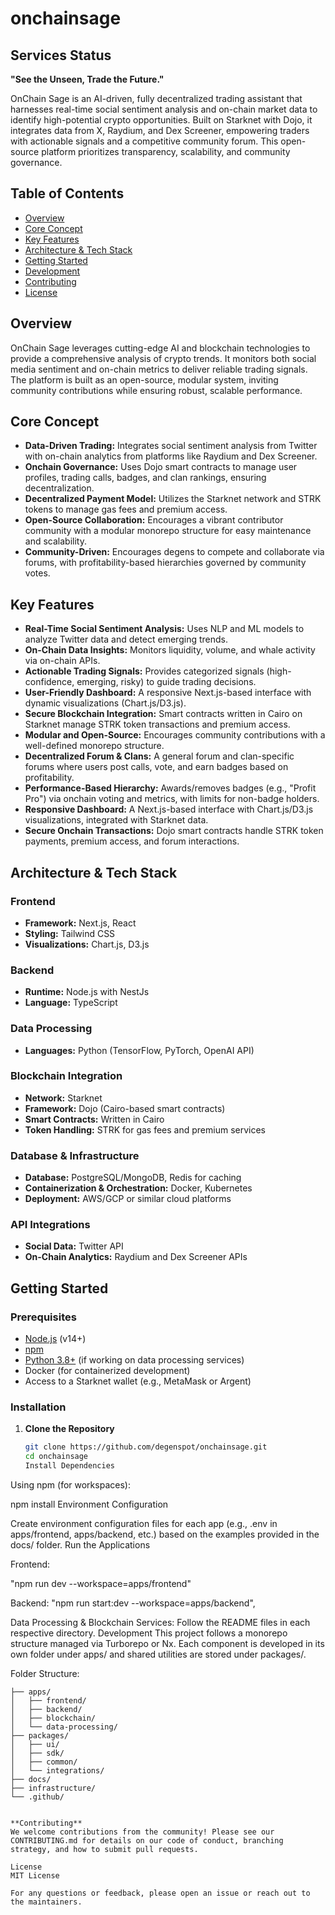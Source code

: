 # onchainsage



## Services Status


**"See the Unseen, Trade the Future."**

OnChain Sage is an AI-driven, fully decentralized trading assistant that harnesses real-time social sentiment analysis and on-chain market data to identify high-potential crypto opportunities. Built on Starknet with Dojo, it integrates data from X, Raydium, and Dex Screener, empowering traders with actionable signals and a competitive community forum. This open-source platform prioritizes transparency, scalability, and community governance.

## Table of Contents

- [Overview](#overview)
- [Core Concept](#core-concept)
- [Key Features](#key-features)
- [Architecture & Tech Stack](#architecture--tech-stack)
- [Getting Started](#getting-started)
- [Development](#development)
- [Contributing](#contributing)
- [License](#license)

## Overview

OnChain Sage leverages cutting-edge AI and blockchain technologies to provide a comprehensive analysis of crypto trends. It monitors both social media sentiment and on-chain metrics to deliver reliable trading signals. The platform is built as an open-source, modular system, inviting community contributions while ensuring robust, scalable performance.

## Core Concept

- **Data-Driven Trading:** Integrates social sentiment analysis from Twitter with on-chain analytics from platforms like Raydium and Dex Screener.
- **Onchain Governance:** Uses Dojo smart contracts to manage user profiles, trading calls, badges, and clan rankings, ensuring decentralization.
- **Decentralized Payment Model:** Utilizes the Starknet network and STRK tokens to manage gas fees and premium access.
- **Open-Source Collaboration:** Encourages a vibrant contributor community with a modular monorepo structure for easy maintenance and scalability.
- **Community-Driven:** Encourages degens to compete and collaborate via forums, with profitability-based hierarchies governed by community votes.

## Key Features

- **Real-Time Social Sentiment Analysis:** Uses NLP and ML models to analyze Twitter data and detect emerging trends.
- **On-Chain Data Insights:** Monitors liquidity, volume, and whale activity via on-chain APIs.
- **Actionable Trading Signals:** Provides categorized signals (high-confidence, emerging, risky) to guide trading decisions.
- **User-Friendly Dashboard:** A responsive Next.js-based interface with dynamic visualizations (Chart.js/D3.js).
- **Secure Blockchain Integration:** Smart contracts written in Cairo on Starknet manage STRK token transactions and premium access.
- **Modular and Open-Source:** Encourages community contributions with a well-defined monorepo structure.
- **Decentralized Forum & Clans:** A general forum and clan-specific forums where users post calls, vote, and earn badges based on profitability.
- **Performance-Based Hierarchy:** Awards/removes badges (e.g., "Profit Pro") via onchain voting and metrics, with limits for non-badge holders.
- **Responsive Dashboard:** A Next.js-based interface with Chart.js/D3.js visualizations, integrated with Starknet data.
- **Secure Onchain Transactions:** Dojo smart contracts handle STRK token payments, premium access, and forum interactions.

## Architecture & Tech Stack

### **Frontend**

- **Framework:** Next.js, React
- **Styling:** Tailwind CSS
- **Visualizations:** Chart.js, D3.js

### **Backend**

- **Runtime:** Node.js with NestJs
- **Language:** TypeScript

### **Data Processing**

- **Languages:** Python (TensorFlow, PyTorch, OpenAI API)

### **Blockchain Integration**

- **Network:** Starknet
- **Framework:** Dojo (Cairo-based smart contracts)
- **Smart Contracts:** Written in Cairo
- **Token Handling:** STRK for gas fees and premium services

### **Database & Infrastructure**

- **Database:** PostgreSQL/MongoDB, Redis for caching
- **Containerization & Orchestration:** Docker, Kubernetes
- **Deployment:** AWS/GCP or similar cloud platforms

### **API Integrations**

- **Social Data:** Twitter API
- **On-Chain Analytics:** Raydium and Dex Screener APIs

## Getting Started

### Prerequisites

- [Node.js](https://nodejs.org/) (v14+)
- [npm](https://www.npmjs.com/)
- [Python 3.8+](https://www.python.org/downloads/) (if working on data processing services)
- Docker (for containerized development)
- Access to a Starknet wallet (e.g., MetaMask or Argent)

### Installation

1. **Clone the Repository**
   ```bash
   git clone https://github.com/degenspot/onchainsage.git
   cd onchainsage
   Install Dependencies
   ```

Using npm (for workspaces):

npm install
Environment Configuration

Create environment configuration files for each app (e.g., .env in apps/frontend, apps/backend, etc.) based on the examples provided in the docs/ folder.
Run the Applications

Frontend:

"npm run dev --workspace=apps/frontend"


Backend:
"npm run start:dev --workspace=apps/backend",

Data Processing & Blockchain Services: Follow the README files in each respective directory.
Development
This project follows a monorepo structure managed via Turborepo or Nx. Each component is developed in its own folder under apps/ and shared utilities are stored under packages/.

Folder Structure:

```onchainsage/
├── apps/
│   ├── frontend/
│   ├── backend/
│   ├── blockchain/
│   └── data-processing/
├── packages/
│   ├── ui/
│   ├── sdk/
│   ├── common/
│   └── integrations/
├── docs/
├── infrastructure/
└── .github/


**Contributing**
We welcome contributions from the community! Please see our CONTRIBUTING.md for details on our code of conduct, branching strategy, and how to submit pull requests.

License
MIT License

For any questions or feedback, please open an issue or reach out to the maintainers.


```

